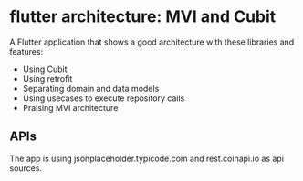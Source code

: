 # flutter architecture: MVI and Cubit

A Flutter application that shows a good architecture with these libraries and features:

* Using Cubit
* Using retrofit
* Separating domain and data models
* Using usecases to execute repository calls
* Praising MVI architecture

## APIs
The app is using jsonplaceholder.typicode.com and rest.coinapi.io as api sources.

